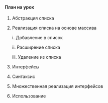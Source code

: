 #### План на урок

1. Абстракция списка
2. Реализация списка на основе массива

   i. Добавление в список

   ii. Расширение списка

   iii. Удаление из списка

3. Интерфейсы
4. Синтаксис
4. Множественная реализация интерфейсов
5. Использование